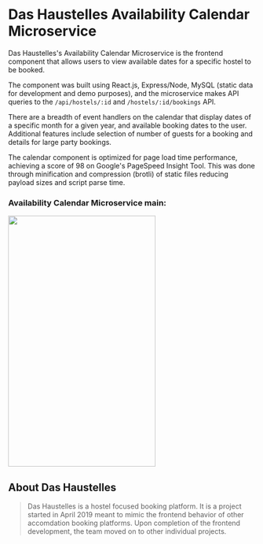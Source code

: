 # Das Haustelles Availability Calendar Microservice

Das Haustelles's Availability Calendar Microservice is the frontend component that allows users to view available dates for a specific hostel to be booked.

The component was built using React.js, Express/Node, MySQL (static data for development and demo purposes), and the microservice makes API queries to the `/api/hostels/:id` and `/hostels/:id/bookings` API.

There are a breadth of event handlers on the calendar that display dates of a specific month for a given year, and available booking dates to the user. Additional features include selection of number of guests for a booking and details for large party bookings.

The calendar component is optimized for page load time performance, achieving a score of 98 on Google's PageSpeed Insight Tool. This was done through minification and compression (brotli) of static files reducing payload sizes and script parse time.

### Availability Calendar Microservice main:<br />
<img src="https://das-haustelles-hostel-world.s3-us-west-1.amazonaws.com/Calendar.png" width="300px" height="510px">
<br />

## About Das Haustelles

> Das Haustelles is a hostel focused booking platform. It is a project started in April 2019 meant to mimic the frontend behavior of other accomdation booking platforms. Upon completion of the frontend development, the team moved on to other individual projects.